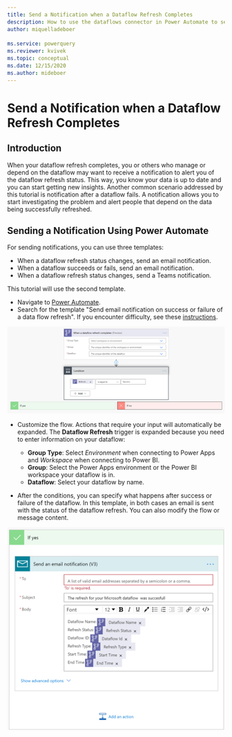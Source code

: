 ```yaml
---
title: Send a Notification when a Dataflow Refresh Completes
description: How to use the dataflows connector in Power Automate to send a notification when a dataflow refresh completes
author: miquelladeboer

ms.service: powerquery
ms.reviewer: kvivek
ms.topic: conceptual
ms.date: 12/15/2020
ms.author: mideboer
---
```


# Send a Notification when a Dataflow Refresh Completes

## Introduction

When your dataflow refresh completes, you or others who manage or depend on the dataflow may want to receive a notification to alert you of the dataflow refresh status. This way, you know your data is up to date and you can start getting new insights. Another common scenario addressed by this tutorial is notification after a dataflow fails. A notification allows you to start investigating the problem and alert people that depend on the data being successfully refreshed.

## Sending a Notification Using Power Automate

For sending notifications, you can use three templates:
* When a dataflow refresh status changes, send an email notification.
* When a dataflow succeeds or fails, send an email notification.
* When a dataflow refresh status changes, send a Teams notification.

This tutorial will use the second template.
* Navigate to [Power Automate](https://flow.microsoft.com).
* Search for the template "Send email notification on success or failure of a data flow refresh". If you encounter difficulty, see these [instructions](https://docs.microsoft.com/power-automate/get-started-logic-template).

![notification example in Power Automate](media/emailyesyno.PNG)

* Customize the flow. Actions that require your input will automatically be expanded.
   The **Dataflow Refresh** trigger is expanded because you need to enter information on your dataflow:
    * **Group Type**: Select *Environment* when connecting to Power Apps and *Workspace* when connecting to Power BI.
    * **Group**: Select the Power Apps environment or the Power BI workspace your dataflow is in.
    * **Dataflow**: Select your dataflow by name.

* After the conditions, you can specify what happens after success or failure of the dataflow. In this template, in both cases an email is sent with the status of the dataflow refresh. You can also modify the flow or message content.

![example of complete notification flow](media/isyes.PNG)
